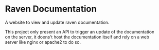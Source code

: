 # Raven Documentation

A website to view and update raven documentation.

This project only present an API to trigger an update of the documentation on the server, it doens't host the documentation itself and rely on a web server like nginx or apache2 to do so.
